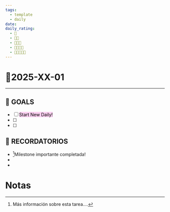 ```yaml
---
tags:
  - template
  - daily
date:
daily_rating:
  - 💜
  - 💜💜
  - 💜💜💜
  - 💜💜💜💜
  - 💜💜💜💜💜
---
```


# **📅2025-XX-01**
---

## **🌱 GOALS**

- [ ] <mark style="background: #FFB8EBA6;">Start New Daily!</mark>
- [ ] 
- [ ] 

## **💜 RECORDATORIOS**

- [^1]Milestone importante completada!
- 
- 


# Notas

[^1]: Más información sobre esta tarea....